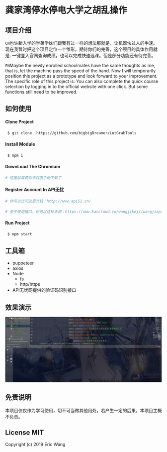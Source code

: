 # 龚家湾停水停电大学之胡乱操作

## 项目介绍

`CN`也许新入学的学弟学妹们跟我有过一样的想法那就是，让机器快过人的手速。
现在我暂时把这个项目定位一个雏形，期待你们的完善，这个项目的具体作用就是:
一键登入官网查询成绩，也可以完成快速选课。但是部分功能还有待完善。

`EN`Maybe the newly enrolled schoolmates have the same thoughts as me, that is, let the machine pass the speed of the hand.
    Now I will temporarily position this project as a prototype and look forward to your improvement. The specific role of this project is:
    You can also complete the quick course selection by logging in to the official website with one click. But some functions still need to be improved.

## 如何使用 

#### Clone Project

```bash
 $ git clone  https://github.com/bigbigDreamer/LutGrabTools
```

#### Install Module

```bash
 $ npm i 
```

#### DownLoad The Chromium 

```bash
# 这里就需要你去百度手动下载了
```
#### Register Account In API无忧

```bash
# 你可以访问这里充钱：http://www.api51.cn/

# 至于使用接口，你可以这样去用：https://www.kancloud.cn/wangjikeji/wangjiapi/363705
```

#### Run Project

```bash
 $ npm start
```

## 工具箱

- puppeteer
- axios
- Node 
  - fs
  - http/https
- API无忧网提供的验证码识别接口
  
## 效果演示

![alt](https://github.com/bigbigDreamer/GraphBed/blob/master/MyBlogImg/lut.gif?raw=true)

## 免责说明

本项目仅仅作为学习使用，切不可当做其他用处，若产生一定的后果，本项目主概不负责。

## License MIT
Copyright (c) 2019 Eric Wang